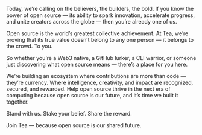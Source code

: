 Today, we’re calling on the believers, the builders, the bold. If you know the power of open source — its ability to spark innovation, accelerate progress, and unite creators across the globe — then you’re already one of us.

Open source is the world’s greatest collective achievement. At Tea, we’re proving that its true value doesn’t belong to any one person — it belongs to the crowd. To you.

So whether you’re a Web3 native, a GitHub lurker, a CLI warrior, or someone just discovering what open source means — there’s a place for you here.

We’re building an ecosystem where contributions are more than code — they’re currency. Where intelligence, creativity, and impact are recognized, secured, and rewarded. Help open source thrive in the next era of computing because open source is our future, and it’s time we built it together.

Stand with us. Stake your belief. Share the reward.

Join Tea — because open source is our shared future.
